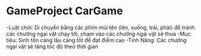 # GameProject CarGame
-Luật chơi: Di chuyển bằng các phím mũi tên (lên, xuống, trái, phải) để tránh các chướng ngại vật chạy tới, chạm vào các chướng ngại vật sẽ thua
                                                                    -Mục tiêu: Sinh tồn càng lâu càng tốt để đạt điểm cao
-Tính Năng: Các chướng ngại vật sẽ tăng tốc độ theo thời gian
